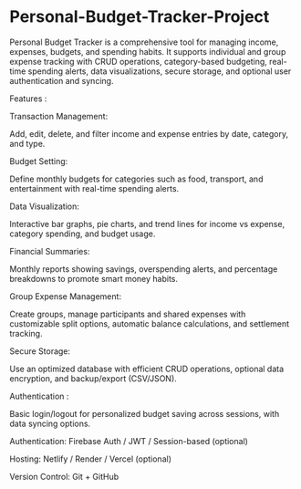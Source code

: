 # Personal-Budget-Tracker-Project
Personal Budget Tracker is a comprehensive tool for managing income, expenses, budgets, and spending habits. It supports individual and group expense tracking with CRUD operations, category-based budgeting, real-time spending alerts, data visualizations, secure storage, and optional user authentication and syncing.

Features :

Transaction Management:

Add, edit, delete, and filter income and expense entries by date, category, and type.

Budget Setting:

Define monthly budgets for categories such as food, transport, and entertainment with real-time spending alerts.

Data Visualization:

Interactive bar graphs, pie charts, and trend lines for income vs expense, category spending, and budget usage.

Financial Summaries: 

Monthly reports showing savings, overspending alerts, and percentage breakdowns to promote smart money habits.

Group Expense Management: 

Create groups, manage participants and shared expenses with customizable split options, automatic balance calculations, and settlement tracking.

Secure Storage:

Use an optimized database with efficient CRUD operations, optional data encryption, and backup/export (CSV/JSON).

Authentication :

Basic login/logout for personalized budget saving across sessions, with data syncing options.



Authentication: Firebase Auth / JWT / Session-based (optional)

Hosting: Netlify / Render / Vercel (optional)

Version Control: Git + GitHub
